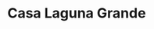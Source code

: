 ---
order: 2
thumbnail: /images/brokers-and-realtors/portfolio/laguna-grande/thumbnail.jpg
title: Casa Laguna Grande
credit: GO Arquitectos
slides:
  - image: /images/brokers-and-realtors/portfolio/laguna-grande/slide-1.jpg
    type: image
    proportion: video
  - image: /images/brokers-and-realtors/portfolio/laguna-grande/slide-2.jpg
    type: image
    proportion: video
  - image: /images/brokers-and-realtors/portfolio/laguna-grande/slide-3.jpg
    type: image
    proportion: video
  - image: /images/brokers-and-realtors/portfolio/laguna-grande/slide-4.jpg
    type: image
    proportion: video
---